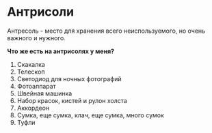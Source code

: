 # Антрисоли

Антресоль - место для хранения всего неиспользуемого, но очень важного и нужного.

**Что же есть на антрисолях у меня?**

1. Скакалка
2. Телескоп
3. Светодиод для ночных фотографий
4. Фотоаппарат
5. Швейная машинка
6. Набор красок, кистей и рулон холста
7. Аккордеон
8. Сумка, еще сумка, клач, еще сумка, много сумок
9. Туфли

